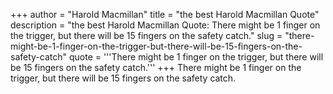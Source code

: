 +++
author = "Harold Macmillan"
title = "the best Harold Macmillan Quote"
description = "the best Harold Macmillan Quote: There might be 1 finger on the trigger, but there will be 15 fingers on the safety catch."
slug = "there-might-be-1-finger-on-the-trigger-but-there-will-be-15-fingers-on-the-safety-catch"
quote = '''There might be 1 finger on the trigger, but there will be 15 fingers on the safety catch.'''
+++
There might be 1 finger on the trigger, but there will be 15 fingers on the safety catch.
